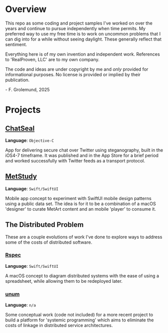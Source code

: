# Overview
This repo as some coding and project samples I've worked on over the years and 
continue to pursue independently when time permits.  My preferred way to use
my free time is to work on uncommon problems that I can dig into for a while
without seeing daylight.  These generally reflect that sentiment.

Everything here is of my own invention and independent work.  References to
'RealProven, LLC' are to my own company.

The code and ideas are under copyright by me and _only_ provided for 
informational purposes.  No license is provided or implied by their publication.

\- F. Grolemund, 2025


# Projects

## [ChatSeal](./ChatSeal)
**Language**: `Objective-C`

App for delivering secure chat over Twitter using steganography, built in the 
iOS4-7 timeframe.  It was published and in the App Store for a brief period and
worked successfully with Twitter feeds as a transport protocol.


## [MetStudy](./metstudy)
**Language**: `Swift/SwiftUI`

Mobile app concept to experiment with SwiftUI mobile design patterns using a 
public data set.  The idea is for it to be a combination of a macOS 'designer'
to curate MetArt content and an mobile 'player' to consume it.


## The Distributed Problem
These are a couple evolutions of work I've done to explore ways to address some
of the costs of distributed software.


### [Rspec](./Rspec)
**Language**: `Swift/SwiftUI`

A macOS concept to diagram distributed systems with the ease of using a 
spreadsheet, while allowing them to be redeployed later.  


### [unum](./unum)
**Language**: `n/a`

Some conceptual work (code not included) for a more recent project to build a
platform for 'systemic programming' which aims to eliminate the costs of linkage
in distributed service architectures.
